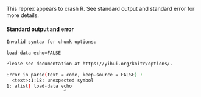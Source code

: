 This reprex appears to crash R.
See standard output and standard error for more details.

#### Standard output and error

``` sh
Invalid syntax for chunk options:

load-data echo=FALSE

Please see documentation at https://yihui.org/knitr/options/.

Error in parse(text = code, keep.source = FALSE) : 
  <text>:1:18: unexpected symbol
1: alist( load-data echo
                     ^
```

